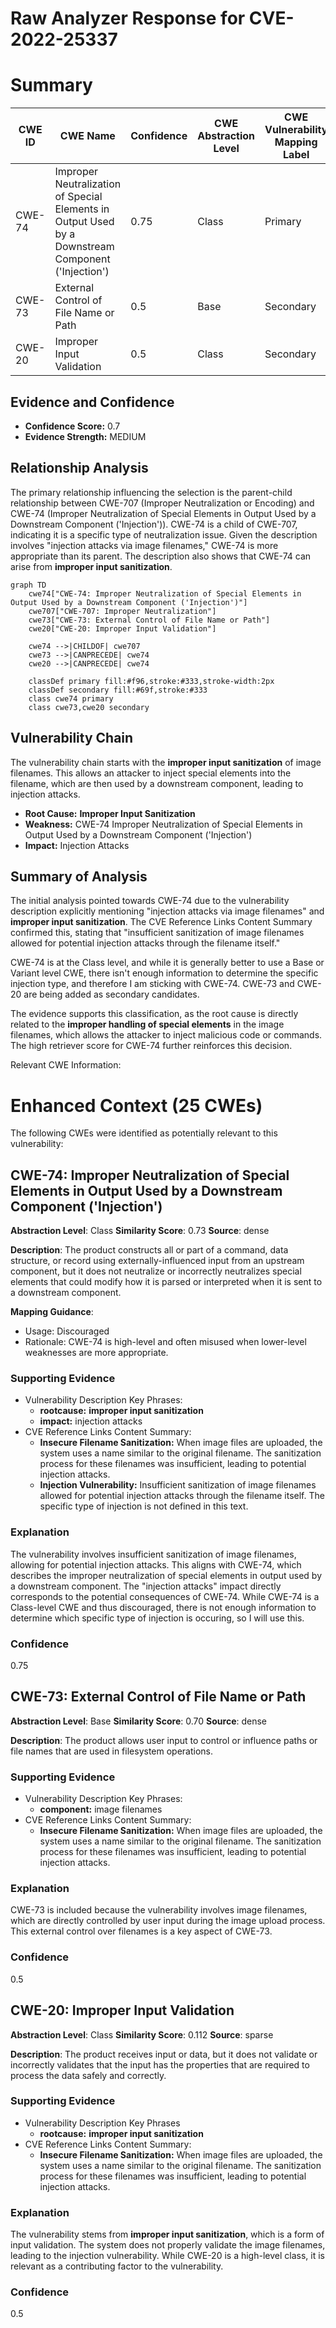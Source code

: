 # Raw Analyzer Response for CVE-2022-25337

# Summary
| CWE ID | CWE Name | Confidence | CWE Abstraction Level | CWE Vulnerability Mapping Label | CWE-Vulnerability Mapping Notes |
|---|---|---|---|---|---|
| CWE-74 | Improper Neutralization of Special Elements in Output Used by a Downstream Component ('Injection') | 0.75 | Class | Primary | Allowed-with-Review |
| CWE-73 | External Control of File Name or Path | 0.5 | Base | Secondary | Allowed |
| CWE-20 | Improper Input Validation | 0.5 | Class | Secondary | Discouraged |

## Evidence and Confidence

*   **Confidence Score:** 0.7
*   **Evidence Strength:** MEDIUM

## Relationship Analysis
The primary relationship influencing the selection is the parent-child relationship between CWE-707 (Improper Neutralization or Encoding) and CWE-74 (Improper Neutralization of Special Elements in Output Used by a Downstream Component ('Injection')). CWE-74 is a child of CWE-707, indicating it is a specific type of neutralization issue. Given the description involves "injection attacks via image filenames," CWE-74 is more appropriate than its parent. The description also shows that CWE-74 can arise from **improper input sanitization**.

```mermaid
graph TD
    cwe74["CWE-74: Improper Neutralization of Special Elements in Output Used by a Downstream Component ('Injection')"]
    cwe707["CWE-707: Improper Neutralization"]
    cwe73["CWE-73: External Control of File Name or Path"]
    cwe20["CWE-20: Improper Input Validation"]

    cwe74 -->|CHILDOF| cwe707
    cwe73 -->|CANPRECEDE| cwe74
    cwe20 -->|CANPRECEDE| cwe74

    classDef primary fill:#f96,stroke:#333,stroke-width:2px
    classDef secondary fill:#69f,stroke:#333
    class cwe74 primary
    class cwe73,cwe20 secondary
```

## Vulnerability Chain
The vulnerability chain starts with the **improper input sanitization** of image filenames. This allows an attacker to inject special elements into the filename, which are then used by a downstream component, leading to injection attacks.
  - **Root Cause:** **Improper Input Sanitization**
  - **Weakness:** CWE-74 Improper Neutralization of Special Elements in Output Used by a Downstream Component ('Injection')
  - **Impact:** Injection Attacks

## Summary of Analysis
The initial analysis pointed towards CWE-74 due to the vulnerability description explicitly mentioning "injection attacks via image filenames" and **improper input sanitization**. The CVE Reference Links Content Summary confirmed this, stating that "insufficient sanitization of image filenames allowed for potential injection attacks through the filename itself."

CWE-74 is at the Class level, and while it is generally better to use a Base or Variant level CWE, there isn't enough information to determine the specific injection type, and therefore I am sticking with CWE-74. CWE-73 and CWE-20 are being added as secondary candidates.

The evidence supports this classification, as the root cause is directly related to the **improper handling of special elements** in the image filenames, which allows the attacker to inject malicious code or commands. The high retriever score for CWE-74 further reinforces this decision.

Relevant CWE Information:

# Enhanced Context (25 CWEs)
The following CWEs were identified as potentially relevant to this vulnerability:

## CWE-74: Improper Neutralization of Special Elements in Output Used by a Downstream Component ('Injection')
**Abstraction Level**: Class
**Similarity Score**: 0.73
**Source**: dense

**Description**:
The product constructs all or part of a command, data structure, or record using externally-influenced input from an upstream component, but it does not neutralize or incorrectly neutralizes special elements that could modify how it is parsed or interpreted when it is sent to a downstream component.

**Mapping Guidance**:
- Usage: Discouraged
- Rationale: CWE-74 is high-level and often misused when lower-level weaknesses are more appropriate.

### Supporting Evidence
- Vulnerability Description Key Phrases:
  - **rootcause:** **improper input sanitization**
  - **impact:** injection attacks
- CVE Reference Links Content Summary:
  - **Insecure Filename Sanitization:** When image files are uploaded, the system uses a name similar to the original filename. The sanitization process for these filenames was insufficient, leading to potential injection attacks.
  - **Injection Vulnerability:**  Insufficient sanitization of image filenames allowed for potential injection attacks through the filename itself. The specific type of injection is not defined in this text.
### Explanation
The vulnerability involves insufficient sanitization of image filenames, allowing for potential injection attacks. This aligns with CWE-74, which describes the improper neutralization of special elements in output used by a downstream component. The "injection attacks" impact directly corresponds to the potential consequences of CWE-74. While CWE-74 is a Class-level CWE and thus discouraged, there is not enough information to determine which specific type of injection is occuring, so I will use this.
### Confidence
0.75

## CWE-73: External Control of File Name or Path
**Abstraction Level**: Base
**Similarity Score**: 0.70
**Source**: dense

**Description**:
The product allows user input to control or influence paths or file names that are used in filesystem operations.

### Supporting Evidence
- Vulnerability Description Key Phrases:
  - **component:** image filenames
- CVE Reference Links Content Summary:
  - **Insecure Filename Sanitization:** When image files are uploaded, the system uses a name similar to the original filename. The sanitization process for these filenames was insufficient, leading to potential injection attacks.

### Explanation
CWE-73 is included because the vulnerability involves image filenames, which are directly controlled by user input during the image upload process. This external control over filenames is a key aspect of CWE-73.
### Confidence
0.5

## CWE-20: Improper Input Validation
**Abstraction Level**: Class
**Similarity Score**: 0.112
**Source**: sparse

**Description**:
The product receives input or data, but it does
        not validate or incorrectly validates that the input has the
        properties that are required to process the data safely and
        correctly.

### Supporting Evidence
- Vulnerability Description Key Phrases
  - **rootcause:** **improper input sanitization**
- CVE Reference Links Content Summary:
  - **Insecure Filename Sanitization:** When image files are uploaded, the system uses a name similar to the original filename. The sanitization process for these filenames was insufficient, leading to potential injection attacks.

### Explanation
The vulnerability stems from **improper input sanitization**, which is a form of input validation. The system does not properly validate the image filenames, leading to the injection vulnerability. While CWE-20 is a high-level class, it is relevant as a contributing factor to the vulnerability.
### Confidence
0.5